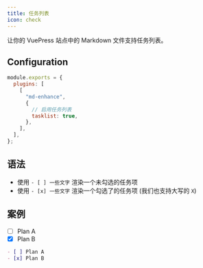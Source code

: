 ```yaml
---
title: 任务列表
icon: check
---
```


让你的 VuePress 站点中的 Markdown 文件支持任务列表。

<!-- more -->

## Configuration

```js {7}
module.exports = {
  plugins: [
    [
      "md-enhance",
      {
        // 启用任务列表
        tasklist: true,
      },
    ],
  ],
};
```

## 语法

- 使用 `- [ ] 一些文字` 渲染一个未勾选的任务项
- 使用 `- [x] 一些文字` 渲染一个勾选了的任务项 (我们也支持大写的 `X`)

## 案例

- [ ] Plan A
- [x] Plan B

```md
- [ ] Plan A
- [x] Plan B
```
